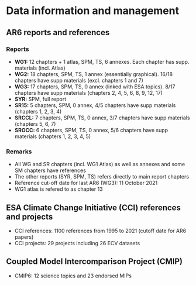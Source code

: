 # Data information and management

## AR6 reports and references

### Reports
- **WG1:** 12 chapters + 1 atlas, SPM, TS, 6 annexes. Each chapter has supp. materials (incl. Atlas)
- **WG2:** 18 chapters, SPM, TS, 1 annex (essentially graphical). 16/18 chapters have supp materials (excl. chapters 1 and 7)
- **WG3:** 17 chapters, SPM, TS, 0 annex (linked with ESA topics). 8/17 chapters have supp materials (chapters 2, 4, 5, 6, 8, 9, 12, 17)
- **SYR:** SPM, full report
- **SR15:** 5 chapters, SPM, 0 annex, 4/5 chapters have supp materials (chapters 1, 2, 3, 4)
- **SRCCL:** 7 chapters, SPM, TS, 0 annex, 3/7 chapters have supp materials (chapters 5, 6, 7)
- **SROCC:** 6 chapters, SPM, TS, 0 annex, 5/6 chapters have supp materials (chapters 1, 2, 3, 4, 5)

### Remarks
- All WG and SR chapters (incl. WG1 Atlas) as well as annexes and some SM chapters have references
- The other reports (SYR, SPM, TS) refers directly to main report chapters
- Reference cut-off date for last AR6 (WG3): 11 October 2021
- WG1 atlas is refered to as chapter 13

## ESA Climate Change Initiative (CCI) references and projects

- CCI references: 1100 references from 1995 to 2021 (cutoff date for AR6 papers)
- CCI projects: 29 projects including 26 ECV datasets

## Coupled Model Intercomparison Project (CMIP)

- CMIP6: 12 science topics and 23 endorsed MIPs
